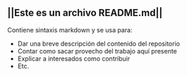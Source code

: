 ||Este es un archivo README.md||
--------------------------------

Contiene sintaxis markdown y se usa para:

* Dar una breve descripción del contenido del repositorio
* Contar como sacar provecho del trabajo aquí presente
* Explicar a interesados como contribuir
* Etc.
